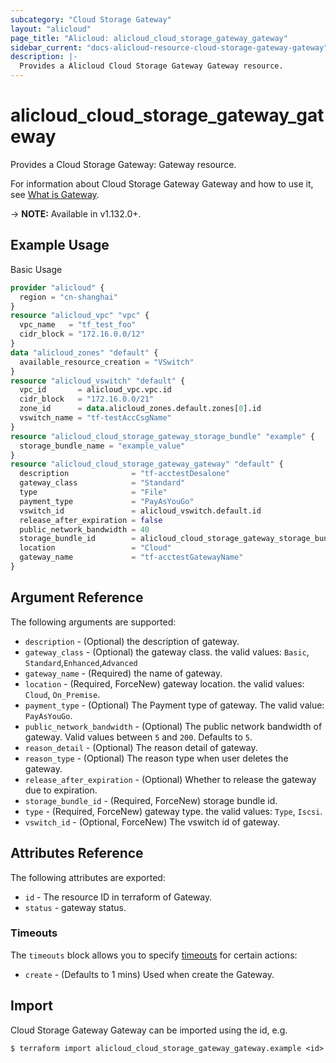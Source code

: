 ```yaml
---
subcategory: "Cloud Storage Gateway"
layout: "alicloud"
page_title: "Alicloud: alicloud_cloud_storage_gateway_gateway"
sidebar_current: "docs-alicloud-resource-cloud-storage-gateway-gateway"
description: |-
  Provides a Alicloud Cloud Storage Gateway Gateway resource.
---
```


# alicloud\_cloud\_storage\_gateway\_gateway

Provides a Cloud Storage Gateway: Gateway resource.

For information about Cloud Storage Gateway Gateway and how to use it, see [What is Gateway](https://www.alibabacloud.com/help/en/doc-detail/53972.htm).

-> **NOTE:** Available in v1.132.0+.

## Example Usage

Basic Usage

```terraform
provider "alicloud" {
  region = "cn-shanghai"
}
resource "alicloud_vpc" "vpc" {
  vpc_name   = "tf_test_foo"
  cidr_block = "172.16.0.0/12"
}
data "alicloud_zones" "default" {
  available_resource_creation = "VSwitch"
}
resource "alicloud_vswitch" "default" {
  vpc_id       = alicloud_vpc.vpc.id
  cidr_block   = "172.16.0.0/21"
  zone_id      = data.alicloud_zones.default.zones[0].id
  vswitch_name = "tf-testAccCsgName"
}
resource "alicloud_cloud_storage_gateway_storage_bundle" "example" {
  storage_bundle_name = "example_value"
}
resource "alicloud_cloud_storage_gateway_gateway" "default" {
  description              = "tf-acctestDesalone"
  gateway_class            = "Standard"
  type                     = "File"
  payment_type             = "PayAsYouGo"
  vswitch_id               = alicloud_vswitch.default.id
  release_after_expiration = false
  public_network_bandwidth = 40
  storage_bundle_id        = alicloud_cloud_storage_gateway_storage_bundle.example.id
  location                 = "Cloud"
  gateway_name             = "tf-acctestGatewayName"
}
```

## Argument Reference

The following arguments are supported:

* `description` - (Optional)  the description of gateway.
* `gateway_class` - (Optional) the gateway class. the valid values: `Basic`, `Standard`,`Enhanced`,`Advanced`
* `gateway_name` - (Required) the name of gateway.
* `location` - (Required, ForceNew) gateway location. the valid values: `Cloud`, `On_Premise`.
* `payment_type` - (Optional) The Payment type of gateway. The valid value: `PayAsYouGo`.
* `public_network_bandwidth` - (Optional) The public network bandwidth of gateway. Valid values between `5` and `200`. Defaults to `5`.
* `reason_detail` - (Optional) The reason detail of gateway.
* `reason_type` - (Optional) The reason type when user deletes the gateway.
* `release_after_expiration` - (Optional) Whether to release the gateway due to expiration.
* `storage_bundle_id` - (Required, ForceNew) storage bundle id.
* `type` - (Required, ForceNew) gateway type. the valid values: `Type`, `Iscsi`.
* `vswitch_id` - (Optional, ForceNew) The vswitch id of gateway.

## Attributes Reference

The following attributes are exported:

* `id` - The resource ID in terraform of Gateway.
* `status` - gateway status.

### Timeouts

The `timeouts` block allows you to specify [timeouts](https://www.terraform.io/docs/configuration-0-11/resources.html#timeouts) for certain actions:

* `create` - (Defaults to 1 mins) Used when create the Gateway.

## Import

Cloud Storage Gateway Gateway can be imported using the id, e.g.

```shell
$ terraform import alicloud_cloud_storage_gateway_gateway.example <id>
```
